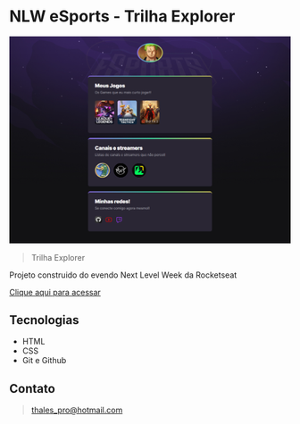 # NLW eSports - Trilha Explorer

![preview](./.github/peview.png)

> Trilha Explorer

Projeto construido do evendo Next Level Week da Rocketseat

[Clique aqui para acessar](https://w0lfh.github.io/nlw-esports-explorer/)

## Tecnologias

- HTML
- CSS
- Git e Github

## Contato

> thales_pro@hotmail.com
